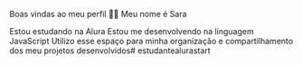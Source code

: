 Boas vindas ao meu perfil 💙💙
Meu nome é Sara

Estou estudando na Alura
Estou me desenvolvendo na linguagem JavaScript
Utilizo esse espaço para minha organização e compartilhamento dos meu projetos desenvolvidos# estudantealurastart

